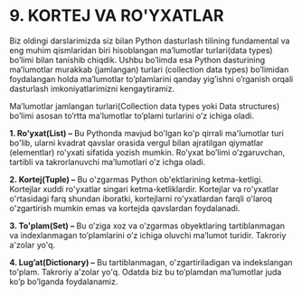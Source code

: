 # 9. KORTEJ VA RO'YXATLAR

Biz oldingi darslarimizda siz bilan Python dasturlash tilining fundamental va eng muhim qismlaridan biri hisoblangan ma’lumotlar turlari(data types) bo’limi bilan tanishib chiqdik. Ushbu bo’limda esa Python dasturining ma’lumotlar murakkab (jamlangan) turlari (collection data types) bo’limidan foydalangan holda ma’lumotlar to’plamlarini qanday yig’ishni o’rganish orqali dasturlash imkoniyatlarimizni kengaytiramiz.

Ma’lumotlar jamlangan turlari(Collection data types yoki Data structures) bo’limi asosan to’rtta ma’lumotlar to’plami turlarini o’z ichiga oladi.

**1.    Ro’yxat(List) –** Bu Pythonda mavjud bo'lgan ko'p qirrali ma'lumotlar turi bo'lib, ularni kvadrat qavslar orasida vergul bilan ajratilgan qiymatlar (elementlar) ro'yxati sifatida yozish mumkin. Ro’yxat bo’limi o’zgaruvchan, tartibli va takrorlanuvchi ma’lumotlari o’z ichga oladi.

**2.    Kortej(Tuple) –** Bu o'zgarmas Python ob'ektlarining ketma-ketligi. Kortejlar xuddi ro'yxatlar singari ketma-ketliklardir. Kortejlar va ro'yxatlar o'rtasidagi farq shundan iboratki, kortejlarni ro'yxatlardan farqli o'laroq o'zgartirish mumkin emas va kortejda qavslardan foydalanadi.

**3.    To'plam(Set) –** Bu o’ziga xoz va o’zgarmas obyektlaring tartiblanmagan va indexlanmagan to’plamlarini o’z ichiga oluvchi ma’lumot turidir. Takroriy a'zolar yo'q.

**4.    Lug’at(Dictionary) –** Bu tartiblanmagan, o'zgartiriladigan va indekslangan to'plam. Takroriy a'zolar yo'q. Odatda biz bu to’plamdan ma’lumotlar juda ko’p bo’lganda foydalanamiz.

